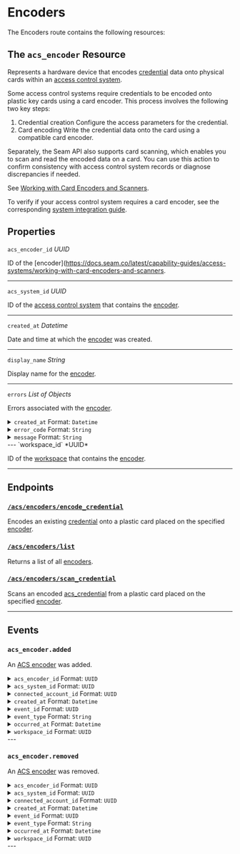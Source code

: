 # Encoders

The Encoders route contains the following resources:

## The `acs_encoder` Resource

Represents a hardware device that encodes [credential](../../../capability-guides/access-systems/managing-credentials.md) data onto physical cards within an [access control system](https://docs.seam.co/latest/capability-guides/access-systems).

Some access control systems require credentials to be encoded onto plastic key cards using a card encoder. This process involves the following two key steps:

1. Credential creation
   Configure the access parameters for the credential.
2. Card encoding
   Write the credential data onto the card using a compatible card encoder.

Separately, the Seam API also supports card scanning, which enables you to scan and read the encoded data on a card. You can use this action to confirm consistency with access control system records or diagnose discrepancies if needed.

 See [Working with Card Encoders and Scanners](../../../capability-guides/access-systems/working-with-card-encoders-and-scanners/README.md).

To verify if your access control system requires a card encoder, see the corresponding [system integration guide](../../../device-and-system-integration-guides/overview.md#access-control-systems).

## Properties

`acs_encoder_id` *UUID*

ID of the [encoder](https://docs.seam.co/latest/capability-guides/access-systems/working-with-card-encoders-and-scanners.


---
`acs_system_id` *UUID*

ID of the [access control system](https://docs.seam.co/latest/capability-guides/access-systems) that contains the [encoder](../../../capability-guides/access-systems/working-with-card-encoders-and-scanners/README.md).


---
`created_at` *Datetime*

Date and time at which the [encoder](../../../capability-guides/access-systems/working-with-card-encoders-and-scanners/README.md) was created.


---
`display_name` *String*

Display name for the [encoder](../../../capability-guides/access-systems/working-with-card-encoders-and-scanners/README.md).


---
`errors` *List* *of Objects*

Errors associated with the [encoder](../../../capability-guides/access-systems/working-with-card-encoders-and-scanners/README.md).


<details>

<summary><code>created_at</code> Format: <code>Datetime</code></summary>

Date and time at which Seam created the error.
</details>
<details>

<summary><code>error_code</code> Format: <code>String</code></summary>

Unique identifier of the type of error. Enables quick recognition and categorization of the issue.
</details>
<details>

<summary><code>message</code> Format: <code>String</code></summary>

Detailed description of the error. Provides insights into the issue and potentially how to rectify it.
</details>
---
`workspace_id` *UUID*

ID of the [workspace](../../../core-concepts/workspaces/README.md) that contains the [encoder](../../../capability-guides/access-systems/working-with-card-encoders-and-scanners/README.md).


---
## Endpoints

### [`/acs/encoders/encode_credential`](./encode_credential.md)

Encodes an existing [credential](../../../capability-guides/access-systems/managing-credentials.md) onto a plastic card placed on the specified [encoder](../../../capability-guides/access-systems/working-with-card-encoders-and-scanners/README.md).
### [`/acs/encoders/list`](./list.md)

Returns a list of all [encoders](../../../capability-guides/access-systems/working-with-card-encoders-and-scanners/README.md).
### [`/acs/encoders/scan_credential`](./scan_credential.md)

Scans an encoded [acs_credential](../../../capability-guides/access-systems/managing-credentials.md) from a plastic card placed on the specified [encoder](../../../capability-guides/access-systems/working-with-card-encoders-and-scanners/README.md).

---

## Events

### `acs_encoder.added`

An [ACS encoder](../../../capability-guides/access-systems/working-with-card-encoders-and-scanners/README.md) was added.

<details>

<summary><code>acs_encoder_id</code> Format: <code>UUID</code></summary>

ID of the [ACS encoder](../../../capability-guides/access-systems/working-with-card-encoders-and-scanners/README.md).
</details>
<details>

<summary><code>acs_system_id</code> Format: <code>UUID</code></summary>

ID of the [ACS system](https://docs.seam.co/latest/capability-guides/access-systems).
</details>
<details>

<summary><code>connected_account_id</code> Format: <code>UUID</code></summary>

ID of the [connected account](../../../core-concepts/connected-accounts/README.md).
</details>
<details>

<summary><code>created_at</code> Format: <code>Datetime</code></summary>

Date and time at which the event was created.
</details>
<details>

<summary><code>event_id</code> Format: <code>UUID</code></summary>

ID of the event.
</details>
<details>

<summary><code>event_type</code> Format: <code>String</code></summary>
</details>
<details>

<summary><code>occurred_at</code> Format: <code>Datetime</code></summary>

Date and time at which the event occurred.
</details>
<details>

<summary><code>workspace_id</code> Format: <code>UUID</code></summary>

ID of the [workspace](../../../core-concepts/workspaces/README.md).
</details>
---

### `acs_encoder.removed`

An [ACS encoder](../../../capability-guides/access-systems/working-with-card-encoders-and-scanners/README.md) was removed.

<details>

<summary><code>acs_encoder_id</code> Format: <code>UUID</code></summary>

ID of the [ACS encoder](../../../capability-guides/access-systems/working-with-card-encoders-and-scanners/README.md).
</details>
<details>

<summary><code>acs_system_id</code> Format: <code>UUID</code></summary>

ID of the [ACS system](https://docs.seam.co/latest/capability-guides/access-systems).
</details>
<details>

<summary><code>connected_account_id</code> Format: <code>UUID</code></summary>

ID of the [connected account](../../../core-concepts/connected-accounts/README.md).
</details>
<details>

<summary><code>created_at</code> Format: <code>Datetime</code></summary>

Date and time at which the event was created.
</details>
<details>

<summary><code>event_id</code> Format: <code>UUID</code></summary>

ID of the event.
</details>
<details>

<summary><code>event_type</code> Format: <code>String</code></summary>
</details>
<details>

<summary><code>occurred_at</code> Format: <code>Datetime</code></summary>

Date and time at which the event occurred.
</details>
<details>

<summary><code>workspace_id</code> Format: <code>UUID</code></summary>

ID of the [workspace](../../../core-concepts/workspaces/README.md).
</details>
---

